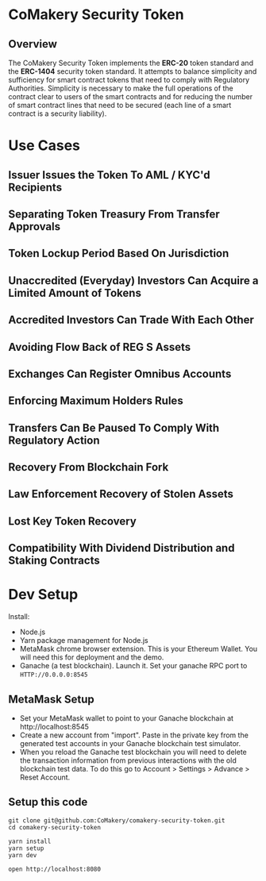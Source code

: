 # CoMakery Security Token

## Overview

The CoMakery Security Token implements the **ERC-20** token standard and the **ERC-1404** security token standard. It attempts to balance simplicity and sufficiency for smart contract tokens that need to comply with Regulatory Authorities. Simplicity is necessary to make the full operations of the contract clear to users of the smart contracts and for reducing the number of smart contract lines that need to be secured (each line of a smart contract is a security liability).

# Use Cases

## Issuer Issues the Token To AML / KYC'd Recipients

## Separating Token Treasury From Transfer Approvals

## Token Lockup Period Based On Jurisdiction

## Unaccredited (Everyday) Investors Can Acquire a Limited Amount of Tokens

## Accredited Investors Can Trade With Each Other

## Avoiding Flow Back of REG S Assets

## Exchanges Can Register Omnibus Accounts

## Enforcing Maximum Holders Rules

## Transfers Can Be Paused To Comply With Regulatory Action

## Recovery From Blockchain Fork

## Law Enforcement Recovery of Stolen Assets

## Lost Key Token Recovery

## Compatibility With Dividend Distribution and Staking Contracts

# Dev Setup

Install: 

* Node.js
* Yarn package management for Node.js
* MetaMask chrome browser extension. This is your Ethereum Wallet. You will need this for deployment and the demo.
* Ganache (a test blockchain). Launch it. Set your ganache RPC port to `HTTP://0.0.0.0:8545`

## MetaMask Setup

* Set your MetaMask wallet to point to your Ganache blockchain at http://localhost:8545
* Create a new account from "import". Paste in the private key from the generated test accounts in your Ganache blockchain test simulator.
* When you reload the Ganache test blockchain you will need to delete the transaction information from previous interactions with the old blockchain test data. To do this go to Account > Settings > Advance > Reset Account.

## Setup this code
```
git clone git@github.com:CoMakery/comakery-security-token.git
cd comakery-security-token

yarn install
yarn setup
yarn dev

open http://localhost:8080
```

